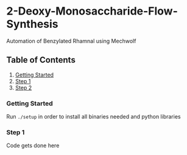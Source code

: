 # 2-Deoxy-Monosaccharide-Flow-Synthesis

Automation of Benzylated Rhamnal using Mechwolf

## Table of Contents

1. [Getting Started](#getting-started)
2. [Step 1](#step-1)
3. [Step 2](#step-2)

### Getting Started

Run `./setup` in order to install all binaries needed and python libraries

### Step 1

Code gets done here
